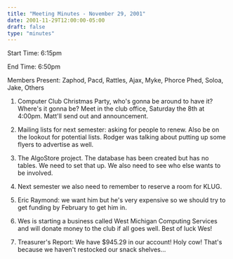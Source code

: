 ```yaml
---
title: "Meeting Minutes - November 29, 2001"
date: 2001-11-29T12:00:00-05:00
draft: false
type: "minutes"
---
```


Start Time: 6:15pm </p><p>
End Time: 6:50pm </p><p>
Members Present: Zaphod, Pacd, Rattles, Ajax, Myke, Phorce Phed, Soloa, Jake, Others </p><p>
1. Computer Club Christmas Party, who's gonna be around to have it?  Where's it gonna be?  Meet in the club office, Saturday the 8th at 4:00pm.  Matt'll  send out and announcement. </p><p>
2. Mailing lists for next semester: asking for people to renew.  Also be on the lookout for potential lists.  Rodger was talking about putting up some flyers to advertise as well. </p><p>
3. The AlgoStore project.  The database has been created but has no tables. We need to set that up.  We also need to see who else wants to be involved. </p><p>
4. Next semester we also need to remember to reserve a room for KLUG. </p><p>
5. Eric Raymond: we want him but he's very expensive so we should try to get funding by February to get him in. </p><p>
6. Wes is starting a business called West Michigan Computing Services and will donate money to the club if all goes well.  Best of luck Wes! </p><p>
7. Treasurer's Report:  We have $945.29 in our account!  Holy cow!  That's because we haven't restocked our snack shelves... </p>
